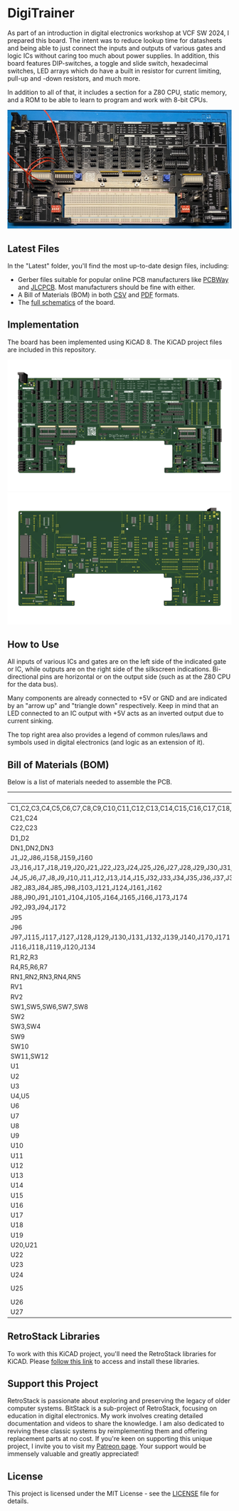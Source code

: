 # DigiTrainer

As part of an introduction in digital electronics workshop at VCF SW 2024, I prepared this board. The intent was to reduce lookup time for datasheets and being able to just connect the inputs and outputs of various gates and logic ICs without caring too much about power supplies. In addition, this board features DIP-switches, a toggle and slide switch, hexadecimal switches, LED arrays which do have a built in resistor for current limiting, pull-up and -down resistors, and much more.

In addition to all of that, it includes a section for a Z80 CPU, static memory, and a ROM to be able to learn to program and work with 8-bit CPUs.

![Photo](/Latest/DigiTrainer_Photo.png)

## Latest Files

In the "Latest" folder, you'll find the most up-to-date design files, including:

- Gerber files suitable for popular online PCB manufacturers like [PCBWay](/Latest/DigiTrainer_Gerber_PCBWay.zip) and [JLCPCB](/Latest/DigiTrainer_Gerber_JLCPCB.zip). Most manufacturers should be fine with either.
- A Bill of Materials (BOM) in both [CSV](/Latest/DigiTrainer_BOM.csv) and [PDF](/Latest/DigiTrainer_BOM.pdf) formats.
- The [full schematics](/Latest/DigiTrainer_Schematics.pdf) of the board.

## Implementation

The board has been implemented using KiCAD 8. The KiCAD project files are included in this repository.

![Front](/Latest/DigiTrainer_3D_Front.png)
![Back](/Latest/DigiTrainer_3D_Back.png)

## How to Use

All inputs of various ICs and gates are on the left side of the indicated gate or IC, while outputs are on the right side of the silkscreen indications. Bi-directional pins are horizontal or on the output side (such as at the Z80 CPU for the data bus).

Many components are already connected to +5V or GND and are indicated by an "arrow up" and "triangle down" respectively. Keep in mind that an LED connected to an IC output with +5V acts as an inverted output due to current sinking.

The top right area also provides a legend of common rules/laws and symbols used in digital electronics (and logic as an extension of it).

## Bill of Materials (BOM)

Below is a list of materials needed to assemble the PCB.

| Reference                                                                                                                                                                                                                                                                                                  | Qty | Description         | Footprint                                                  | Datasheet                                                    |
| ---------------------------------------------------------------------------------------------------------------------------------------------------------------------------------------------------------------------------------------------------------------------------------------------------------- | --- | ------------------- | ---------------------------------------------------------- | ------------------------------------------------------------ |
| C1,C2,C3,C4,C5,C6,C7,C8,C9,C10,C11,C12,C13,C14,C15,C16,C17,C18,C19,C20,C25,C26,C27,C28,C29,C30                                                                                                                                                                                                             | 26  | 0.1uF               | Capacitor_SMD:C_0805_2012Metric_Pad1.18x1.45mm_HandSolder  | ~                                                            |
| C21,C24                                                                                                                                                                                                                                                                                                    | 2   | 1uF                 | Capacitor_SMD:C_0805_2012Metric_Pad1.18x1.45mm_HandSolder  | ~                                                            |
| C22,C23                                                                                                                                                                                                                                                                                                    | 2   | 0.01uF              | Capacitor_SMD:C_0805_2012Metric_Pad1.18x1.45mm_HandSolder  | ~                                                            |
| D1,D2                                                                                                                                                                                                                                                                                                      | 2   | D_Schottky          | Diode_THT:D_DO-41_SOD81_P7.62mm_Horizontal                 | ~                                                            |
| DN1,DN2,DN3                                                                                                                                                                                                                                                                                                | 3   | LED Array           | Package_DIP:DIP-20_W7.62mm_Socket                          | ~                                                            |
| J1,J2,J86,J158,J159,J160                                                                                                                                                                                                                                                                                   | 6   | Conn_01x10          | Connector_PinSocket_2.54mm:PinSocket_1x10_P2.54mm_Vertical | ~                                                            |
| J3,J16,J17,J18,J19,J20,J21,J22,J23,J24,J25,J26,J27,J28,J29,J30,J31,J54,J55,J56,J57,J58,J59,J60,J61,J62,J63,J64,J65,J66,J67,J68,J69,J89,J99,J100,J102,J109,J110,J111,J112,J113,J114,J122,J123,J125,J126,J133,J137,J138,J142,J144,J145,J146,J147,J148,J149,J150,J151,J152,J153,J154,J155,J156,J157,J163,J168 | 67  | Conn_01x02          | Connector_PinSocket_2.54mm:PinSocket_1x02_P2.54mm_Vertical | ~                                                            |
| J4,J5,J6,J7,J8,J9,J10,J11,J12,J13,J14,J15,J32,J33,J34,J35,J36,J37,J38,J39,J40,J41,J42,J43,J44,J45,J46,J47,J48,J49,J50,J51,J52,J53,J70,J71,J72,J73,J74,J75,J76,J77,J78,J79,J80,J81,J87,J106,J107,J108,J135,J136,J141,J143,J167,J169                                                                         | 56  | Conn_01x03          | Connector_PinSocket_2.54mm:PinSocket_1x03_P2.54mm_Vertical | ~                                                            |
| J82,J83,J84,J85,J98,J103,J121,J124,J161,J162                                                                                                                                                                                                                                                               | 10  | Conn_01x06          | Connector_PinSocket_2.54mm:PinSocket_1x06_P2.54mm_Vertical | ~                                                            |
| J88,J90,J91,J101,J104,J105,J164,J165,J166,J173,J174                                                                                                                                                                                                                                                        | 11  | Conn_01x08          | Connector_PinSocket_2.54mm:PinSocket_1x08_P2.54mm_Vertical | ~                                                            |
| J92,J93,J94,J172                                                                                                                                                                                                                                                                                           | 4   | Conn_02x02_Odd_Even | Connector_PinHeader_2.54mm:PinHeader_2x02_P2.54mm_Vertical | ~                                                            |
| J95                                                                                                                                                                                                                                                                                                        | 1   | Barrel_Jack_Switch  | Connector_BarrelJack:BarrelJack_Horizontal                 | ~                                                            |
| J96                                                                                                                                                                                                                                                                                                        | 1   | USB_B_Mini          | Connector_USB:USB_Mini-B_Tensility_54-00023_Vertical       | ~                                                            |
| J97,J115,J117,J127,J128,J129,J130,J131,J132,J139,J140,J170,J171                                                                                                                                                                                                                                            | 13  | Conn_01x04          | Connector_PinSocket_2.54mm:PinSocket_1x04_P2.54mm_Vertical | ~                                                            |
| J116,J118,J119,J120,J134                                                                                                                                                                                                                                                                                   | 5   | Conn_01x05          | Connector_PinSocket_2.54mm:PinSocket_1x05_P2.54mm_Vertical | ~                                                            |
| R1,R2,R3                                                                                                                                                                                                                                                                                                   | 3   | 10k                 | Resistor_SMD:R_0805_2012Metric_Pad1.20x1.40mm_HandSolder   | ~                                                            |
| R4,R5,R6,R7                                                                                                                                                                                                                                                                                                | 4   | 1k                  | Resistor_SMD:R_0805_2012Metric_Pad1.20x1.40mm_HandSolder   | ~                                                            |
| RN1,RN2,RN3,RN4,RN5                                                                                                                                                                                                                                                                                        | 5   | R_Network10         | Resistor_THT:R_Array_SIP11                                 | http://www.vishay.com/docs/31509/csc.pdf                     |
| RV1                                                                                                                                                                                                                                                                                                        | 1   | R_Potentiometer     | Potentiometer_THT:Potentiometer_Bourns_3386P_Vertical      | ~                                                            |
| RV2                                                                                                                                                                                                                                                                                                        | 1   | 1M                  | Potentiometer_THT:Potentiometer_Bourns_3386P_Vertical      | ~                                                            |
| SW1,SW5,SW6,SW7,SW8                                                                                                                                                                                                                                                                                        | 5   | SW_Push             | RetroStackLibrary:SW_SPST_Push                             | ~                                                            |
| SW2                                                                                                                                                                                                                                                                                                        | 1   | SW_DPDT_x2          | RetroStackLibrary:SW_DPDT_Push                             | ~                                                            |
| SW3,SW4                                                                                                                                                                                                                                                                                                    | 2   | SW_DIP_x04          | Package_DIP:DIP-8_W7.62mm                                  | ~                                                            |
| SW9                                                                                                                                                                                                                                                                                                        | 1   | SW_SPDT             | RetroStackLibrary:SW_SPDT_Toggle                           | ~                                                            |
| SW10                                                                                                                                                                                                                                                                                                       | 1   | SW_Push_DPDT        | RetroStackLibrary:SW_DPDT_Slide_RightAngle                 | ~                                                            |
| SW11,SW12                                                                                                                                                                                                                                                                                                  | 2   | Hex Switch          | RetroStackLibrary:SW_Hexadecimal_Horizontal                | https://www.ckswitches.com/media/1333/cd.pdf                 |
| U1                                                                                                                                                                                                                                                                                                         | 1   | 74LS07              | Package_SO:SOIC-14_3.9x8.7mm_P1.27mm                       | www.ti.com/lit/ds/symlink/sn74ls07.pdf                       |
| U2                                                                                                                                                                                                                                                                                                         | 1   | 74LS04              | Package_SO:SOIC-14_3.9x8.7mm_P1.27mm                       | http://www.ti.com/lit/gpn/sn74LS04                           |
| U3                                                                                                                                                                                                                                                                                                         | 1   | 74LS266             | Package_SO:SOIC-14_3.9x8.7mm_P1.27mm                       | ~                                                            |
| U4,U5                                                                                                                                                                                                                                                                                                      | 2   | 74LS00              | Package_SO:SOIC-14_3.9x8.7mm_P1.27mm                       | http://www.ti.com/lit/gpn/sn74ls00                           |
| U6                                                                                                                                                                                                                                                                                                         | 1   | 74LS08              | Package_SO:SOIC-14_3.9x8.7mm_P1.27mm                       | http://www.ti.com/lit/gpn/sn74LS08                           |
| U7                                                                                                                                                                                                                                                                                                         | 1   | 74LS86              | Package_SO:SOIC-14_3.9x8.7mm_P1.27mm                       | 74xx/74ls86.pdf                                              |
| U8                                                                                                                                                                                                                                                                                                         | 1   | 74LS32              | Package_SO:SOIC-14_3.9x8.7mm_P1.27mm                       | http://www.ti.com/lit/gpn/sn74LS32                           |
| U9                                                                                                                                                                                                                                                                                                         | 1   | 74LS02              | Package_SO:SOIC-14_3.9x8.7mm_P1.27mm                       | http://www.ti.com/lit/gpn/sn74ls02                           |
| U10                                                                                                                                                                                                                                                                                                        | 1   | 74LS244             | Package_SO:SOIC-20W_7.5x12.8mm_P1.27mm                     | http://www.ti.com/lit/ds/symlink/sn74ls244.pdf               |
| U11                                                                                                                                                                                                                                                                                                        | 1   | 74LS245             | Package_SO:SO-20_5.3x12.6mm_P1.27mm                        | http://www.ti.com/lit/gpn/sn74LS245                          |
| U12                                                                                                                                                                                                                                                                                                        | 1   | 74LS51              | Package_SO:SOIC-14_3.9x8.7mm_P1.27mm                       | http://www.ti.com/lit/ds/symlink/sn74ls51.pdf                |
| U13                                                                                                                                                                                                                                                                                                        | 1   | 74LS174             | Package_SO:SOIC-16_3.9x9.9mm_P1.27mm                       | http://www.ti.com/lit/gpn/sn74LS174                          |
| U14                                                                                                                                                                                                                                                                                                        | 1   | 74LS175             | Package_SO:SOIC-16_3.9x9.9mm_P1.27mm                       | http://www.ti.com/lit/gpn/sn74LS175                          |
| U15                                                                                                                                                                                                                                                                                                        | 1   | 74LS373             | Package_SO:SO-20_5.3x12.6mm_P1.27mm                        | http://www.ti.com/lit/gpn/sn74LS373                          |
| U16                                                                                                                                                                                                                                                                                                        | 1   | 74LS112             | Package_SO:SOIC-16_3.9x9.9mm_P1.27mm                       | http://www.ti.com/lit/gpn/sn74LS112                          |
| U17                                                                                                                                                                                                                                                                                                        | 1   | 74LS107             | Package_SO:SOIC-14_3.9x8.7mm_P1.27mm                       | http://www.ti.com/lit/gpn/sn74LS107                          |
| U18                                                                                                                                                                                                                                                                                                        | 1   | 74LS161             | Package_SO:SOIC-16_3.9x9.9mm_P1.27mm                       | http://www.ti.com/lit/gpn/sn74LS161                          |
| U19                                                                                                                                                                                                                                                                                                        | 1   | 74LS163             | Package_SO:SOIC-16_3.9x9.9mm_P1.27mm                       | http://www.ti.com/lit/gpn/sn74LS163                          |
| U20,U21                                                                                                                                                                                                                                                                                                    | 2   | 74LS194             | Package_SO:SOIC-16_3.9x9.9mm_P1.27mm                       | http://www.ti.com/lit/gpn/sn74LS194                          |
| U22                                                                                                                                                                                                                                                                                                        | 1   | 74LS283             | Package_SO:SOIC-16_3.9x9.9mm_P1.27mm                       | http://www.ti.com/lit/gpn/sn74LS283                          |
| U23                                                                                                                                                                                                                                                                                                        | 1   | 74LS85              | Package_SO:SOIC-16_3.9x9.9mm_P1.27mm                       | http://www.ti.com/lit/gpn/sn74LS85                           |
| U24                                                                                                                                                                                                                                                                                                        | 1   | NE556               | Package_SO:SOIC-14_3.9x8.7mm_P1.27mm                       | http://www.ti.com/lit/ds/symlink/ne556.pdf                   |
| U25                                                                                                                                                                                                                                                                                                        | 1   | Z80CPU              | Package_DIP:DIP-40_W15.24mm_Socket                         | www.zilog.com/manage_directlink.php?filepath=docs/z80/um0080 |
| U26                                                                                                                                                                                                                                                                                                        | 1   | ROM_27256           | Package_DIP:DIP-28_W15.24mm                                | ~                                                            |
| U27                                                                                                                                                                                                                                                                                                        | 1   | CY7C199             | Package_DIP:DIP-28_W7.62mm                                 | ~                                                            |

## RetroStack Libraries

To work with this KiCAD project, you'll need the RetroStack libraries for KiCAD. Please [follow this link](https://www.github.com/RetroStack/KiCAD-Libraries) to access and install these libraries.

## Support this Project

RetroStack is passionate about exploring and preserving the legacy of older computer systems. BitStack is a sub-project of RetroStack, focusing on education in digital electronics. My work involves creating detailed documentation and videos to share the knowledge. I am also dedicated to reviving these classic systems by reimplementing them and offering replacement parts at no cost. If you're keen on supporting this unique project, I invite you to visit my [Patreon page](https://www.patreon.com/RetroStack). Your support would be immensely valuable and greatly appreciated!

## License

This project is licensed under the MIT License - see the [LICENSE](LICENSE) file for details.
